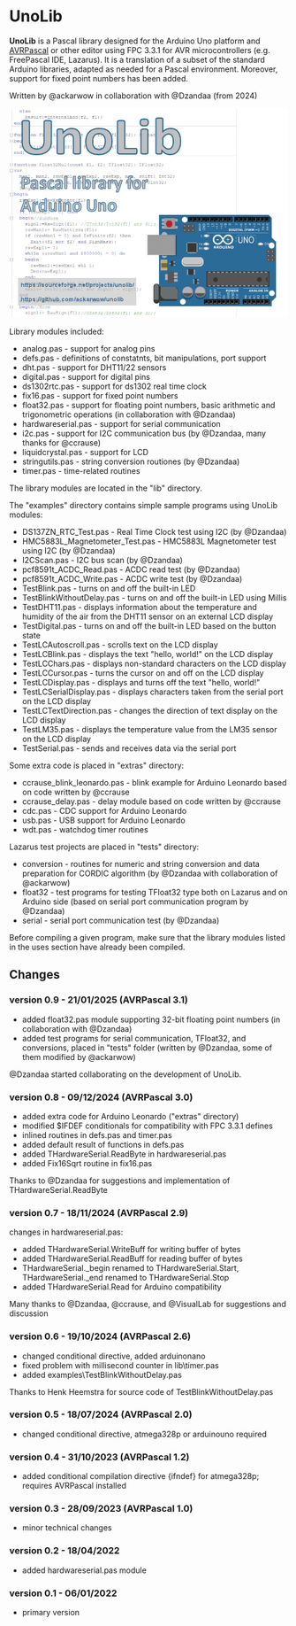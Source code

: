 # UnoLib

**UnoLib** is a Pascal library designed for the Arduino Uno platform and [AVRPascal](http://akarwowski.pl/index.php?page=electronics&lang=en) or other editor using FPC 3.3.1 for AVR microcontrollers (e.g. FreePascal IDE, Lazarus).
It is a translation of a subset of the standard Arduino libraries, adapted as needed for a Pascal environment. Moreover, support for fixed point numbers has been added.

Written by @ackarwow in collaboration with @Dzandaa (from 2024)

![UnoLib](UnoLib.png)

Library modules included:

 - analog.pas - support for analog pins
 - defs.pas - definitions of constatnts, bit manipulations, port support
 - dht.pas - support for DHT11/22 sensors
 - digital.pas - support for digital pins
 - ds1302rtc.pas - support for ds1302 real time clock
 - fix16.pas - support for fixed point numbers
 - float32.pas - support for floating point numbers, basic arithmetic and trigonometric operations (in collaboration with @Dzandaa)
 - hardwareserial.pas - support for serial communication
 - i2c.pas - support for I2C communication bus (by @Dzandaa, many thanks for @ccrause)
 - liquidcrystal.pas - support for LCD
 - stringutils.pas - string conversion routiones (by @Dzandaa) 
 - timer.pas - time-related routines

The library modules are located in the "lib" directory.

The "examples" directory contains simple sample programs using UnoLib modules:

 - DS137ZN_RTC_Test.pas - Real Time Clock test using I2C (by @Dzandaa)
 - HMC5883L_Magnetometer_Test.pas - HMC5883L Magnetometer test using I2C (by @Dzandaa)
 - I2CScan.pas - I2C bus scan (by @Dzandaa)
 - pcf8591t_ACDC_Read.pas - ACDC read test (by @Dzandaa)
 - pcf8591t_ACDC_Write.pas - ACDC write test (by @Dzandaa)
 - TestBlink.pas - turns on and off the built-in LED
 - TestBlinkWithoutDelay.pas - turns on and off the built-in LED using Millis
 - TestDHT11.pas - displays information about the temperature and humidity of the air
from the DHT11 sensor on an external LCD display
 - TestDigital.pas - turns on and off the built-in LED based on the button state
 - TestLCAutoscroll.pas - scrolls text on the LCD display
 - TestLCBlink.pas - displays the text "hello, world!" on the LCD display
 - TestLCChars.pas - displays non-standard characters on the LCD display
 - TestLCCursor.pas - turns the cursor on and off on the LCD display
 - TestLCDisplay.pas - displays and turns off the text "hello, world!"
 - TestLCSerialDisplay.pas - displays characters taken from the serial port on the LCD
display
 - TestLCTextDirection.pas - changes the direction of text display on the LCD display
 - TestLM35.pas - displays the temperature value from the LM35 sensor on the LCD
display
 - TestSerial.pas - sends and receives data via the serial port

Some extra code is placed in "extras" directory:

 - ccrause_blink_leonardo.pas - blink example for Arduino Leonardo based on code written by @ccrause
 - ccrause_delay.pas - delay module based on code written by @ccrause
 - cdc.pas - CDC support for Arduino Leonardo
 - usb.pas - USB support for Arduino Leonardo
 - wdt.pas - watchdog timer routines

Lazarus test projects are placed in "tests" directory:

- conversion - routines for numeric and string conversion and data preparation for CORDIC algorithm (by @Dzandaa with collaboration of @ackarwow)
- float32 - test programs for testing TFloat32 type both on Lazarus and on Arduino side (based on serial port communication program by @Dzandaa)
- serial - serial port communication test (by @Dzandaa)

Before compiling a given program, make sure that the library modules listed in the uses section
have already been compiled.

## Changes

### version 0.9 - 21/01/2025 (AVRPascal 3.1)

 - added float32.pas module supporting 32-bit floating point numbers (in collaboration with @Dzandaa)
 - added test programs for serial communication, TFloat32, and conversions, placed in "tests" folder (written by @Dzandaa, some of them modified by @ackarwow)

@Dzandaa started collaborating on the development of UnoLib.

### version 0.8 - 09/12/2024 (AVRPascal 3.0)

 - added extra code for Arduino Leonardo ("extras" directory)
 - modified $IFDEF conditionals for compatibility with FPC 3.3.1 defines
 - inlined routines in defs.pas and timer.pas
 - added default result of functions in defs.pas
 - added THardwareSerial.ReadByte in hardwareserial.pas
 - added Fix16Sqrt routine in fix16.pas

Thanks to @Dzandaa for suggestions and implementation of THardwareSerial.ReadByte

### version 0.7 - 18/11/2024 (AVRPascal 2.9)
changes in hardwareserial.pas:

 - added THardwareSerial.WriteBuff for writing buffer of bytes
 - added THardwareSerial.ReadBuff for reading buffer of bytes
 - THardwareSerial._begin renamed to THardwareSerial.Start, THardwareSerial._end renamed to THardwareSerial.Stop
 - added THardwareSerial.Read for Arduino compatibility

Many thanks to @Dzandaa, @ccrause, and @VisualLab for suggestions and discussion

### version 0.6 - 19/10/2024 (AVRPascal 2.6)

 - changed conditional directive, added arduinonano
 - fixed problem with millisecond counter in lib\timer.pas
 - added examples\TestBlinkWithoutDelay.pas

Thanks to Henk Heemstra for source code of TestBlinkWithoutDelay.pas

### version 0.5 - 18/07/2024 (AVRPascal 2.0)

 - changed conditional directive, atmega328p or arduinouno required

### version 0.4 - 31/10/2023 (AVRPascal 1.2)

 - added conditional compilation directive {ifndef} for atmega328p; requires AVRPascal installed

### version 0.3 - 28/09/2023 (AVRPascal 1.0)

 - minor technical changes

### version 0.2 - 18/04/2022

 - added hardwareserial.pas module

### version 0.1 - 06/01/2022

 - primary version







